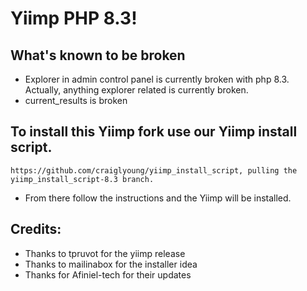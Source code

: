 # Yiimp PHP 8.3!
## What's known to be broken
- Explorer in admin control panel is currently broken with php 8.3. Actually, anything explorer related is currently broken.
- current_results is broken

## To install this Yiimp fork use our Yiimp install script.
```
https://github.com/craiglyoung/yiimp_install_script, pulling the yiimp_install_script-8.3 branch.
```
-  From there follow the instructions and the Yiimp will be installed.

## Credits:

* Thanks to tpruvot for the yiimp release
* Thanks to mailinabox for the installer idea
* Thanks for Afiniel-tech for their updates
